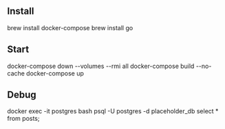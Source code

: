 ## Install
brew install docker-compose
brew install go

## Start
docker-compose down --volumes --rmi all
docker-compose build --no-cache
docker-compose up

## Debug
docker exec -it postgres bash
psql -U postgres -d placeholder_db
select * from posts;
